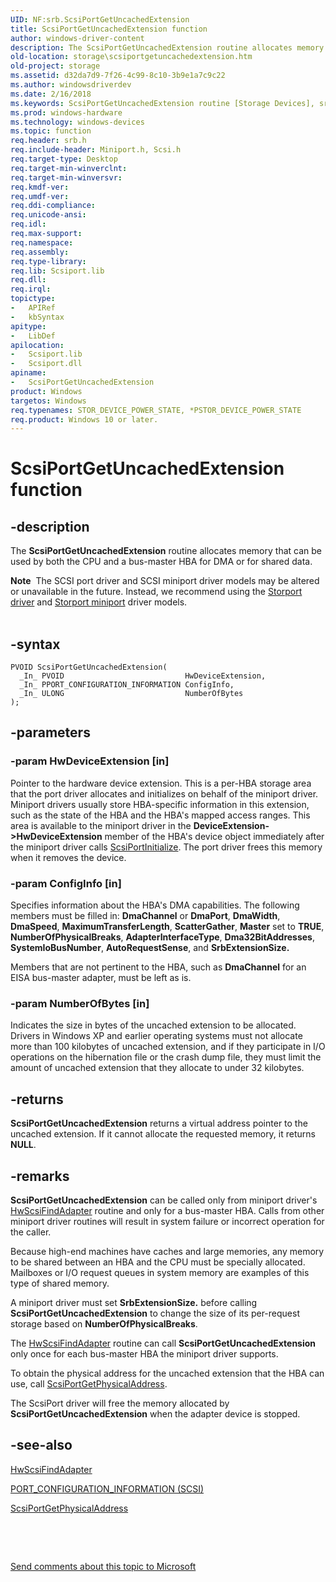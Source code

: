```yaml
---
UID: NF:srb.ScsiPortGetUncachedExtension
title: ScsiPortGetUncachedExtension function
author: windows-driver-content
description: The ScsiPortGetUncachedExtension routine allocates memory that can be used by both the CPU and a bus-master HBA for DMA or for shared data.Note  The SCSI port driver and SCSI miniport driver models may be altered or unavailable in the future.
old-location: storage\scsiportgetuncachedextension.htm
old-project: storage
ms.assetid: d32da7d9-7f26-4c99-8c10-3b9e1a7c9c22
ms.author: windowsdriverdev
ms.date: 2/16/2018
ms.keywords: ScsiPortGetUncachedExtension routine [Storage Devices], srb/ScsiPortGetUncachedExtension, scsiprt_b3764d3f-3e99-4a2f-b17c-30d6fcafe255.xml, ScsiPortGetUncachedExtension, storage.scsiportgetuncachedextension
ms.prod: windows-hardware
ms.technology: windows-devices
ms.topic: function
req.header: srb.h
req.include-header: Miniport.h, Scsi.h
req.target-type: Desktop
req.target-min-winverclnt: 
req.target-min-winversvr: 
req.kmdf-ver: 
req.umdf-ver: 
req.ddi-compliance: 
req.unicode-ansi: 
req.idl: 
req.max-support: 
req.namespace: 
req.assembly: 
req.type-library: 
req.lib: Scsiport.lib
req.dll: 
req.irql: 
topictype:
-	APIRef
-	kbSyntax
apitype:
-	LibDef
apilocation:
-	Scsiport.lib
-	Scsiport.dll
apiname:
-	ScsiPortGetUncachedExtension
product: Windows
targetos: Windows
req.typenames: STOR_DEVICE_POWER_STATE, *PSTOR_DEVICE_POWER_STATE
req.product: Windows 10 or later.
---
```


# ScsiPortGetUncachedExtension function


## -description


The <b>ScsiPortGetUncachedExtension</b> routine allocates memory that can be used by both the CPU and a bus-master HBA for DMA or for shared data.
<div class="alert"><b>Note</b>  The SCSI port driver and SCSI miniport driver models may be altered or unavailable in the future. Instead, we recommend using the <a href="https://msdn.microsoft.com/en-us/windows/hardware/drivers/storage/storport-driver">Storport driver</a> and <a href="https://msdn.microsoft.com/en-us/windows/hardware/drivers/storage/storport-miniport-drivers">Storport miniport</a> driver models.</div><div> </div>

## -syntax


````
PVOID ScsiPortGetUncachedExtension(
  _In_ PVOID                           HwDeviceExtension,
  _In_ PPORT_CONFIGURATION_INFORMATION ConfigInfo,
  _In_ ULONG                           NumberOfBytes
);
````


## -parameters




### -param HwDeviceExtension [in]

Pointer to the hardware device extension. This is a per-HBA storage area that the port driver allocates and initializes on behalf of the miniport driver. Miniport drivers usually store HBA-specific information in this extension, such as the state of the HBA and the HBA's mapped access ranges. This area is available to the miniport driver in the <b>DeviceExtension-&gt;HwDeviceExtension</b> member of the HBA's device object immediately after the miniport driver calls <a href="..\srb\nf-srb-scsiportinitialize.md">ScsiPortInitialize</a>. The port driver frees this memory when it removes the device. 


### -param ConfigInfo [in]

Specifies information about the HBA's DMA capabilities. The following members must be filled in: <b>DmaChannel</b> or <b>DmaPort</b>, <b>DmaWidth</b>, <b>DmaSpeed</b>, <b>MaximumTransferLength</b>, <b>ScatterGather</b>, <b>Master</b> set to <b>TRUE</b>, <b>NumberOfPhysicalBreaks</b>, <b>AdapterInterfaceType</b>, <b>Dma32BitAddresses</b>, <b>SystemIoBusNumber</b>, <b>AutoRequestSense</b>, and <b>SrbExtensionSize.</b>

Members that are not pertinent to the HBA, such as <b>DmaChannel</b> for an EISA bus-master adapter, must be left as is.


### -param NumberOfBytes [in]

Indicates the size in bytes of the uncached extension to be allocated. Drivers in Windows XP and earlier operating systems must not allocate more than 100 kilobytes of uncached extension, and if they participate in I/O operations on the hibernation file or the crash dump file, they must limit the amount of uncached extension that they allocate to under 32 kilobytes. 


## -returns



<b>ScsiPortGetUncachedExtension</b> returns a virtual address pointer to the uncached extension. If it cannot allocate the requested memory, it returns <b>NULL</b>.




## -remarks



<b>ScsiPortGetUncachedExtension</b> can be called only from miniport driver's <a href="..\srb\nc-srb-phw_find_adapter.md">HwScsiFindAdapter</a> routine and only for a bus-master HBA. Calls from other miniport driver routines will result in system failure or incorrect operation for the caller.

Because high-end machines have caches and large memories, any memory to be shared between an HBA and the CPU must be specially allocated. Mailboxes or I/O request queues in system memory are examples of this type of shared memory.

A miniport driver must set <b>SrbExtensionSize.</b> before calling <b>ScsiPortGetUncachedExtension</b> to change the size of its per-request storage based on <b>NumberOfPhysicalBreaks</b>.

The <a href="..\srb\nc-srb-phw_find_adapter.md">HwScsiFindAdapter</a> routine can call <b>ScsiPortGetUncachedExtension</b> only once for each bus-master HBA the miniport driver supports.

To obtain the physical address for the uncached extension that the HBA can use, call <a href="..\srb\nf-srb-scsiportgetphysicaladdress.md">ScsiPortGetPhysicalAddress</a>.

The ScsiPort driver will free the memory allocated by <b>ScsiPortGetUncachedExtension</b> when the adapter device is stopped.




## -see-also

<a href="..\srb\nc-srb-phw_find_adapter.md">HwScsiFindAdapter</a>



<a href="..\strmini\ns-strmini-_port_configuration_information.md">PORT_CONFIGURATION_INFORMATION (SCSI)</a>



<a href="..\srb\nf-srb-scsiportgetphysicaladdress.md">ScsiPortGetPhysicalAddress</a>



 

 

<a href="mailto:wsddocfb@microsoft.com?subject=Documentation%20feedback [storage\storage]:%20ScsiPortGetUncachedExtension routine%20 RELEASE:%20(2/16/2018)&amp;body=%0A%0APRIVACY STATEMENT%0A%0AWe use your feedback to improve the documentation. We don't use your email address for any other purpose, and we'll remove your email address from our system after the issue that you're reporting is fixed. While we're working to fix this issue, we might send you an email message to ask for more info. Later, we might also send you an email message to let you know that we've addressed your feedback.%0A%0AFor more info about Microsoft's privacy policy, see http://privacy.microsoft.com/en-us/default.aspx." title="Send comments about this topic to Microsoft">Send comments about this topic to Microsoft</a>

